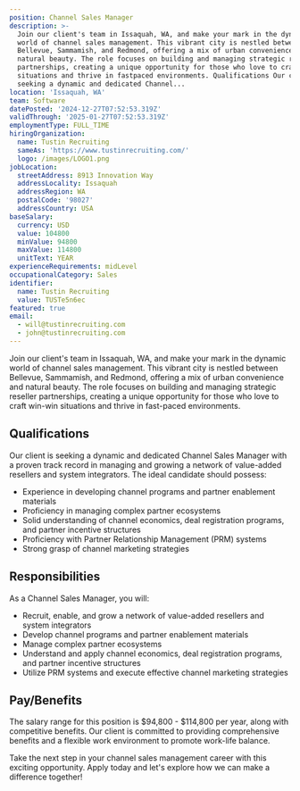 ```yaml
---
position: Channel Sales Manager
description: >-
  Join our client's team in Issaquah, WA, and make your mark in the dynamic
  world of channel sales management. This vibrant city is nestled between
  Bellevue, Sammamish, and Redmond, offering a mix of urban convenience and
  natural beauty. The role focuses on building and managing strategic reseller
  partnerships, creating a unique opportunity for those who love to craft winwin
  situations and thrive in fastpaced environments. Qualifications Our client is
  seeking a dynamic and dedicated Channel...
location: 'Issaquah, WA'
team: Software
datePosted: '2024-12-27T07:52:53.319Z'
validThrough: '2025-01-27T07:52:53.319Z'
employmentType: FULL_TIME
hiringOrganization:
  name: Tustin Recruiting
  sameAs: 'https://www.tustinrecruiting.com/'
  logo: /images/LOGO1.png
jobLocation:
  streetAddress: 8913 Innovation Way
  addressLocality: Issaquah
  addressRegion: WA
  postalCode: '98027'
  addressCountry: USA
baseSalary:
  currency: USD
  value: 104800
  minValue: 94800
  maxValue: 114800
  unitText: YEAR
experienceRequirements: midLevel
occupationalCategory: Sales
identifier:
  name: Tustin Recruiting
  value: TUSTe5n6ec
featured: true
email:
  - will@tustinrecruiting.com
  - john@tustinrecruiting.com
---
```




Join our client's team in Issaquah, WA, and make your mark in the dynamic world of channel sales management. This vibrant city is nestled between Bellevue, Sammamish, and Redmond, offering a mix of urban convenience and natural beauty. The role focuses on building and managing strategic reseller partnerships, creating a unique opportunity for those who love to craft win-win situations and thrive in fast-paced environments. 

## Qualifications
Our client is seeking a dynamic and dedicated Channel Sales Manager with a proven track record in managing and growing a network of value-added resellers and system integrators. The ideal candidate should possess:

- Experience in developing channel programs and partner enablement materials
- Proficiency in managing complex partner ecosystems
- Solid understanding of channel economics, deal registration programs, and partner incentive structures
- Proficiency with Partner Relationship Management (PRM) systems
- Strong grasp of channel marketing strategies

## Responsibilities
As a Channel Sales Manager, you will:

- Recruit, enable, and grow a network of value-added resellers and system integrators
- Develop channel programs and partner enablement materials
- Manage complex partner ecosystems
- Understand and apply channel economics, deal registration programs, and partner incentive structures
- Utilize PRM systems and execute effective channel marketing strategies

## Pay/Benefits
The salary range for this position is $94,800 - $114,800 per year, along with competitive benefits. Our client is committed to providing comprehensive benefits and a flexible work environment to promote work-life balance.

Take the next step in your channel sales management career with this exciting opportunity. Apply today and let's explore how we can make a difference together!
